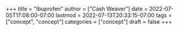 +++
title = "Ibuprofen"
author = ["Cash Weaver"]
date = 2022-07-05T17:08:00-07:00
lastmod = 2022-07-13T20:33:15-07:00
tags = ["concept", "concept"]
categories = ["concept"]
draft = false
+++
